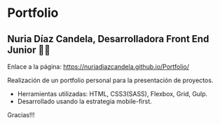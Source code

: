 # Portfolio

## Nuria Díaz Candela, Desarrolladora Front End Junior :woman_technologist:

Enlace a la página: https://nuriadiazcandela.github.io/Portfolio/

Realización de un portfolio personal para la presentación de proyectos.

- Herramientas utilizadas: HTML, CSS3(SASS), Flexbox, Grid, Gulp.
- Desarrollado usando la estrategia mobile-first.

Gracias!!!
